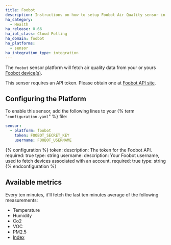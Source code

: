 ```yaml
---
title: Foobot
description: Instructions on how to setup Foobot Air Quality sensor in Home Assistant.
ha_category:
  - Health
ha_release: 0.66
ha_iot_class: Cloud Polling
ha_domain: foobot
ha_platforms:
  - sensor
ha_integration_type: integration
---
```


The `foobot` sensor platform will fetch air quality data from your or yours [Foobot device(s)](https://foobot.io/features/).

This sensor requires an API token. Please obtain one at [Foobot API site](https://api.foobot.io/apidoc/index.html).

## Configuring the Platform

To enable this sensor, add the following lines to your {% term "`configuration.yaml`" %} file:

```yaml
sensor:
  - platform: foobot
    token: FOOBOT_SECRET_KEY
    username: FOOBOT_USERNAME
```

{% configuration %}
  token:
    description: The token for the Foobot API.
    required: true
    type: string
  username:
    description: Your Foobot username, used to fetch devices associated with an account.
    required: true
    type: string
{% endconfiguration %}

## Available metrics

Every ten minutes, it'll fetch the last ten minutes average of the following measurements:

  - Temperature
  - Humidity
  - Co2
  - VOC
  - PM2.5
  - [Index](https://help.foobot.io/hc/en-us/articles/204814371-What-does-central-number-mean-)
